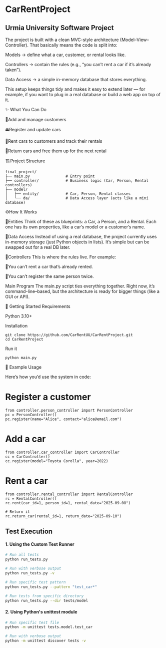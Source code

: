 # CarRentProject
## Urmia University Software Project



The project is built with a clean MVC-style architecture (Model–View–Controller). That basically means the code is split into:

Models → define what a car, customer, or rental looks like.

Controllers → contain the rules (e.g., “you can’t rent a car if it’s already taken”).

Data Access → a simple in-memory database that stores everything.

This setup keeps things tidy and makes it easy to extend later — for example, if you want to plug in a real database or build a web app on top of it.

✨ What You Can Do

👤Add and manage customers 

🚘Register and update cars 

📄Rent cars to customers and track their rentals 

🔄Return cars and free them up for the next rental 

🏗️Project Structure
```
final_project/
├── main.py                # Entry point
├── controller/            # Business logic (Car, Person, Rental controllers)
├── model/
│   ├── entity/            # Car, Person, Rental classes
│   └── da/                # Data Access layer (acts like a mini database)
```
⚙️How It Works

🔮Entities
Think of these as blueprints: a Car, a Person, and a Rental. Each one has its own properties, like a car’s model or a customer’s name.

🔮Data Access
Instead of using a real database, the project currently uses in-memory storage (just Python objects in lists). It’s simple but can be swapped out for a real DB later.

🔮Controllers
This is where the rules live. For example:

🔮You can’t rent a car that’s already rented.

🔮You can’t register the same person twice.

Main Program
The main.py script ties everything together. Right now, it’s command-line–based, but the architecture is ready for bigger things (like a GUI or API).

🚀 Getting Started
Requirements

Python 3.10+

Installation
```
git clone https://github.com/CarRentUU/CarRentProject.git
cd CarRentProject
```
Run it
```
python main.py
```
📌 Example Usage

Here’s how you’d use the system in code:

# Register a customer
```
from controller.person_controller import PersonController
pc = PersonController()
pc.register(name="Alice", contact="alice@email.com")
```
# Add a car
```
from controller.car_controller import CarController
cc = CarController()
cc.register(model="Toyota Corolla", year=2022)
```
# Rent a car
```
from controller.rental_controller import RentalController
rc = RentalController()
rc.rent(car_id=1, person_id=1, rental_date="2025-09-08")

# Return it
rc.return_car(rental_id=1, return_date="2025-09-10")
```

## Test Execution

#### 1. Using the Custom Test Runner
```bash
# Run all tests
python run_tests.py

# Run with verbose output
python run_tests.py -v

# Run specific test pattern
python run_tests.py --pattern "test_car*"

# Run tests from specific directory
python run_tests.py --dir tests/model
```

#### 2. Using Python's unittest module
```bash
# Run specific test file
python -m unittest tests.model.test_car

# Run with verbose output
python -m unittest discover tests -v
```

